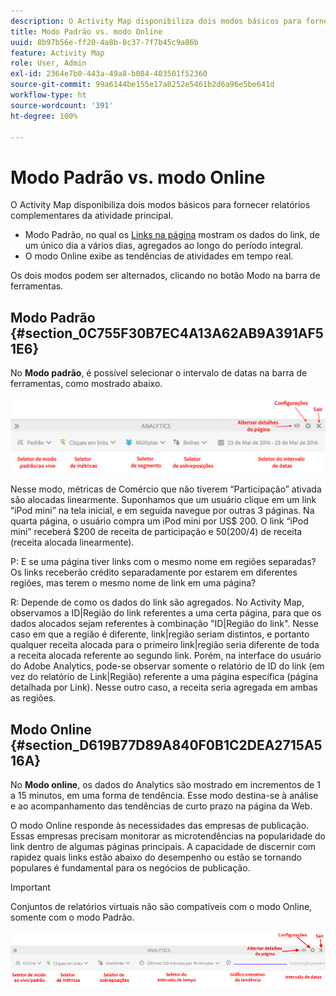 ```yaml
---
description: O Activity Map disponibiliza dois modos básicos para fornecer relatórios complementares da atividade principal.
title: Modo Padrão vs. modo Online
uuid: 8b97b56e-ff20-4a8b-8c37-7f7b45c9a86b
feature: Activity Map
role: User, Admin
exl-id: 2364e7b0-443a-49a8-b084-403501f52360
source-git-commit: 99a6144be155e17a8252e5461b2d6a96e5be641d
workflow-type: ht
source-wordcount: '391'
ht-degree: 100%

---
```


# Modo Padrão vs. modo Online

O Activity Map disponibiliza dois modos básicos para fornecer relatórios complementares da atividade principal.

* Modo Padrão, no qual os [Links na página](/help/analyze/activity-map/activitymap-links-report.md) mostram os dados do link, de um único dia a vários dias, agregados ao longo do período integral.
* O modo Online exibe as tendências de atividades em tempo real.

Os dois modos podem ser alternados, clicando no botão Modo na barra de ferramentas.

## Modo Padrão {#section_0C755F30B7EC4A13A62AB9A391AF51E6}

No **Modo padrão**, é possível selecionar o intervalo de datas na barra de ferramentas, como mostrado abaixo.

![](assets/standard_mode.png)

Nesse modo, métricas de Comércio que não tiverem “Participação” ativada são alocadas linearmente. Suponhamos que um usuário clique em um link “iPod mini” na tela inicial, e em seguida navegue por outras 3 páginas. Na quarta página, o usuário compra um iPod mini por US$ 200. O link “iPod mini” receberá $200 de receita de participação e $50 ($200/4) de receita (receita alocada linearmente).

P: E se uma página tiver links com o mesmo nome em regiões separadas? Os links receberão crédito separadamente por estarem em diferentes regiões, mas terem o mesmo nome de link em uma página?

R: Depende de como os dados do link são agregados. No Activity Map, observamos a ID|Região do link referentes a uma certa página, para que os dados alocados sejam referentes à combinação &quot;ID|Região do link&quot;. Nesse caso em que a região é diferente, link|região seriam distintos, e portanto qualquer receita alocada para o primeiro link|região seria diferente de toda a receita alocada referente ao segundo link. Porém, na interface do usuário do Adobe Analytics, pode-se observar somente o relatório de ID do link (em vez do relatório de Link|Região) referente a uma página específica (página detalhada por Link). Nesse outro caso, a receita seria agregada em ambas as regiões.

## Modo Online {#section_D619B77D89A840F0B1C2DEA2715A516A}

No **Modo online**, os dados do Analytics são mostrado em incrementos de 1 a 15 minutos, em uma forma de tendência. Esse modo destina-se à análise e ao acompanhamento das tendências de curto prazo na página da Web.

O modo Online responde às necessidades das empresas de publicação. Essas empresas precisam monitorar as microtendências na popularidade do link dentro de algumas páginas principais. A capacidade de discernir com rapidez quais links estão abaixo do desempenho ou estão se tornando populares é fundamental para os negócios de publicação.

>[!IMPORTANT]
>
>Conjuntos de relatórios virtuais não são compatíveis com o modo Online, somente com o modo Padrão.

![](assets/live_mode.png)

